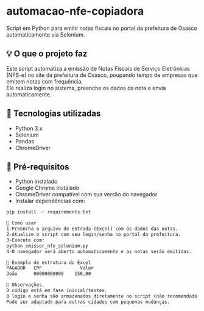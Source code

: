 # automacao-nfe-copiadora

Script em Python para emitir notas fiscais no portal da prefeitura de Osasco automaticamente via Selenium.

## 💡 O que o projeto faz

Este script automatiza a emissão de Notas Fiscais de Serviço Eletrônicas (NFS-e) no site da prefeitura de Osasco, poupando tempo de empresas que emitem notas com frequência.  
Ele realiza login no sistema, preenche os dados da nota e envia automaticamente.

## 🧰 Tecnologias utilizadas

- Python 3.x  
- Selenium  
- Pandas  
- ChromeDriver

## 📝 Pré-requisitos

- Python instalado  
- Google Chrome instalado  
- ChromeDriver compatível com sua versão do navegador  
- Instalar dependências com:

```bash
pip install -r requirements.txt

📂 Como usar
1-Preencha o arquivo de entrada (Excel) com os dados das notas.
2-Atualize o script com seu login/senha no portal da prefeitura.
3-Execute com:
python emissor_nfe_selenium.py
4-O navegador será aberto automaticamente e as notas serão emitidas.

📄 Exemplo de estrutura do Excel
PAGADOR   CPF		       Valor
João      00000000000	 150,00

📌 Observações
O código está em fase inicial/testes.
O login e senha são armazenados diretamente no script (não recomendado para produção).
Pode ser adaptado para outras cidades com pequenas mudanças.
